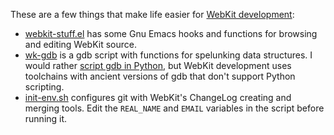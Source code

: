 These are a few things that make life easier for [WebKit
development](http://www.webkit.org/coding/contributing.html):

 * [webkit-stuff.el](webkit-tools/blob/master/webkit-stuff.el) has
   some Gnu Emacs hooks and functions for browsing and editing WebKit
   source.
 * [wk-gdb](webkit-tools/blob/master/wk-gdb) is a gdb script with
   functions for spelunking data structures. I would rather [script
   gdb in
   Python,](http://sourceware.org/gdb/current/onlinedocs/gdb/Python.html)
   but WebKit development uses toolchains with ancient versions of gdb
   that don't support Python scripting.
 * [init-env.sh](webkit-tools/blob/master/init-env.sh) configures git
   with WebKit's ChangeLog creating and merging tools. Edit the
   `REAL_NAME` and `EMAIL` variables in the script before running it.